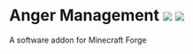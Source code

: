 # Anger Management [![](http://cf.way2muchnoise.eu/305211.svg)](https://minecraft.curseforge.com/projects/anger-management) [![](http://cf.way2muchnoise.eu/versions/305211.svg)](https://minecraft.curseforge.com/projects/anger-management)
A software addon for Minecraft Forge
